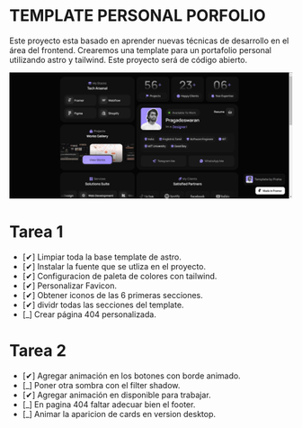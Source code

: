# TEMPLATE PERSONAL PORFOLIO

Este proyecto esta basado en aprender nuevas técnicas de desarrollo en el área del frontend.
Crearemos una template para un portafolio personal utilizando astro y tailwind.
Este proyecto será de código abierto.

![alt text](./public/imgs/picture-template-porfolio.jpg)
# Tarea 1

- [✔] Limpiar toda la base template de astro.
- [✔] Instalar la fuente que se utliza en el proyecto.
- [✔] Configuracion de paleta de colores con tailwind.
- [✔] Personalizar Favicon.
- [✔] Obtener iconos de las 6 primeras secciones.
- [✔] dividr todas las secciones del template.
- [_] Crear página 404 personalizada.

# Tarea 2
- [✔] Agregar animación en los botones con borde animado.
- [_] Poner otra sombra con el filter shadow.
- [✔] Agregar animación en disponible para trabajar.
- [_] En pagina 404 faltar adecuar bien el footer.
- [_] Animar la aparicion de cards en version desktop.
